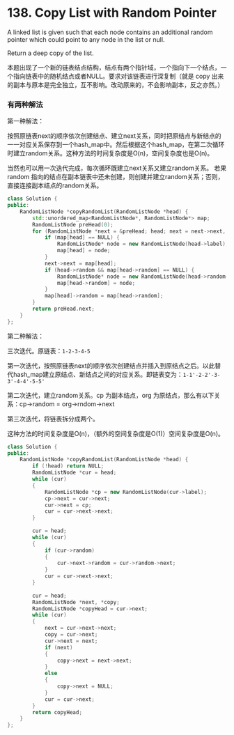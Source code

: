 # 138. Copy List with Random Pointer
A linked list is given such that each node contains an additional random pointer which could point to any node in the list or null.

Return a deep copy of the list.

本题出现了一个新的链表结点结构，结点有两个指针域，一个指向下一个结点，一个指向链表中的随机结点或者NULL。要求对该链表进行深复制（就是 copy 出来的副本与原本是完全独立，互不影响。改动原来的，不会影响副本，反之亦然。）


### 有两种解法

第一种解法：

按照原链表next的顺序依次创建结点、建立next关系，同时把原结点与新结点的一一对应关系保存到一个hash_map中。然后根据这个hash_map，在第二次循环时建立random关系。这种方法的时间复杂度是O(n)，空间复杂度也是O(n)。

当然也可以用一次迭代完成，每次循环既建立next关系又建立random关系。 若果random 指向的结点在副本链表中还未创建，则创建并建立random关系；否则，直接连接副本结点的random关系。
```cpp
class Solution {
public:
    RandomListNode *copyRandomList(RandomListNode *head) {
        std::unordered_map<RandomListNode*, RandomListNode*> map;
        RandomListNode preHead(0);
        for (RandomListNode *next = &preHead; head; next = next->next, head = head->next) {
            if (map[head] == NULL) {
                RandomListNode* node = new RandomListNode(head->label);
                map[head] = node;
            }
            next->next = map[head];
            if (head->random && map[head->random] == NULL) {
                RandomListNode* node = new RandomListNode(head->random->label);
                map[head->random] = node;
            }
            map[head]->random = map[head->random];
        }
        return preHead.next;
    }
};
```

第二种解法：

三次迭代。原链表：`1-2-3-4-5`

第一次迭代，按照原链表next的顺序依次创建结点并插入到原结点之后。以此替代hash_map建立原结点、新结点之间的对应关系。即链表变为：`1-1'-2-2'-3-3'-4-4'-5-5'`

第二次迭代，建立random关系。cp 为副本结点，org 为原结点，那么有以下关系：cp->random = org->rndom->next

第三次迭代，将链表拆分成两个。

这种方法的时间复杂度是O(n)，（额外的空间复杂度是O(1)）空间复杂度是O(n)。
```cpp
class Solution {
public:
    RandomListNode *copyRandomList(RandomListNode *head) {
        if (!head) return NULL;
        RandomListNode *cur = head;
        while (cur)
        {
            RandomListNode *cp = new RandomListNode(cur->label);
            cp->next = cur->next;
            cur->next = cp;
            cur = cur->next->next;
        }
        
        cur = head;
        while (cur)
        {
            if (cur->random)
            {
                cur->next->random = cur->random->next;
            }
            cur = cur->next->next;
        }
        
        cur = head;
        RandomListNode *next, *copy;
        RandomListNode *copyHead = cur->next;
        while (cur)
        {
            next = cur->next->next;
            copy = cur->next;
            cur->next = next;
            if (next)
            {
                copy->next = next->next;
            }
            else
            {
                copy->next = NULL;
            }
            cur = cur->next;
        }
        return copyHead;
    }
};
```
